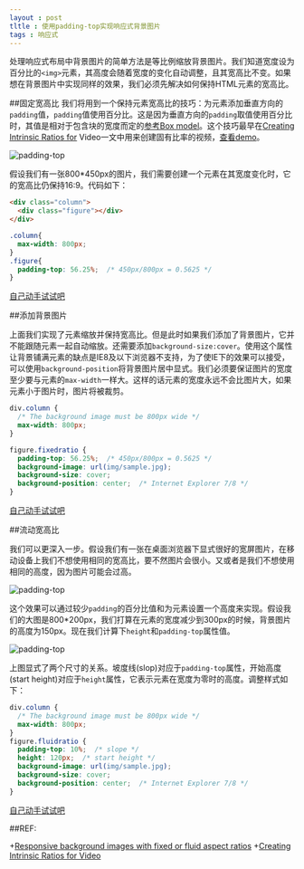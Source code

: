 ```yaml
---
layout : post
tltle : 使用padding-top实现响应式背景图片
tags : 响应式
---
```

处理响应式布局中背景图片的简单方法是等比例缩放背景图片。我们知道宽度设为百分比的`<img>`元素，其高度会随着宽度的变化自动调整，且其宽高比不变。如果想在背景图片中实现同样的效果，我们必须先解决如何保持HTML元素的宽高比。

##固定宽高比
我们将用到一个保持元素宽高比的技巧：为元素添加垂直方向的`padding`值，`padding`值使用百分比。这是因为垂直方向的`padding`取值使用百分比时，其值是相对于包含块的宽度而定的[参考Box model](http://www.w3.org/TR/CSS2/box.html#padding-properties)。这个技巧最早在[Creating Intrinsic Ratios for](http://www.alistapart.com/articles/creating-intrinsic-ratios-for-video/) Video一文中用来创建固有比率的视频，[查看demo](http://alistapart.com/d/creating-intrinsic-ratios-for-video/example5.html)。

![padding-top](http://p11.qhimg.com/t01c27ad220b5a838d5.png)

假设我们有一张800*450px的图片，我们需要创建一个元素在其宽度变化时，它的宽高比仍保持16:9。代码如下：

```html
<div class="column">
  <div class="figure"></div>
</div>
```

```css
.column{
  max-width: 800px;
}
.figure{
  padding-top: 56.25%;  /* 450px/800px = 0.5625 */
}
```
[自己动手试试吧](http://voormedia.com/blog/2012/11/responsive-background-images-with-fixed-or-fluid-aspect-ratios/example-basic)

##添加背景图片

上面我们实现了元素缩放并保持宽高比。但是此时如果我们添加了背景图片，它并不能跟随元素一起自动缩放。还需要添加`background-size:cover`。使用这个属性让背景铺满元素的缺点是IE8及以下浏览器不支持，为了使IE下的效果可以接受，可以使用`background-position`将背景图片居中显式。我们必须要保证图片的宽度至少要与元素的`max-width`一样大。这样的话元素的宽度永远不会比图片大，如果元素小于图片时，图片将被裁剪。

```css
div.column {
  /* The background image must be 800px wide */
  max-width: 800px;
}

figure.fixedratio {
  padding-top: 56.25%;  /* 450px/800px = 0.5625 */
  background-image: url(img/sample.jpg);
  background-size: cover;
  background-position: center;  /* Internet Explorer 7/8 */
}
```
[自己动手试试吧](http://voormedia.com/blog/2012/11/responsive-background-images-with-fixed-or-fluid-aspect-ratios/example-with-image)

##流动宽高比

我们可以更深入一步。假设我们有一张在桌面浏览器下显式很好的宽屏图片，在移动设备上我们不想使用相同的宽高比，要不然图片会很小。又或者是我们不想使用相同的高度，因为图片可能会过高。

![padding-top](http://p11.qhimg.com/t01ce51648707bdd386.png)

这个效果可以通过较少`padding`的百分比值和为元素设置一个高度来实现。假设我们的大图是800*200px，我们打算在元素的宽度减少到300px的时候，背景图片的高度为150px。现在我们计算下`height`和`padding-top`属性值。

![padding-top](http://p11.qhimg.com/t01bac6036b1a8cbc66.png)

上图显式了两个尺寸的关系。坡度线(slop)对应于`padding-top`属性，开始高度(start height)对应于`height`属性，它表示元素在宽度为零时的高度。调整样式如下：

```css
div.column {
  /* The background image must be 800px wide */
  max-width: 800px;
}
figure.fluidratio {
  padding-top: 10%;  /* slope */
  height: 120px;  /* start height */
  background-image: url(img/sample.jpg);
  background-size: cover;
  background-position: center;  /* Internet Explorer 7/8 */
}
```
[自己动手试试吧](http://voormedia.com/blog/2012/11/responsive-background-images-with-fixed-or-fluid-aspect-ratios/example-with-fluid-image)

##REF:

+[Responsive background images with fixed or fluid aspect ratios](http://voormedia.com/blog/2012/11/responsive-background-images-with-fixed-or-fluid-aspect-ratios)
+[Creating Intrinsic Ratios for Video](http://alistapart.com/article/creating-intrinsic-ratios-for-video)